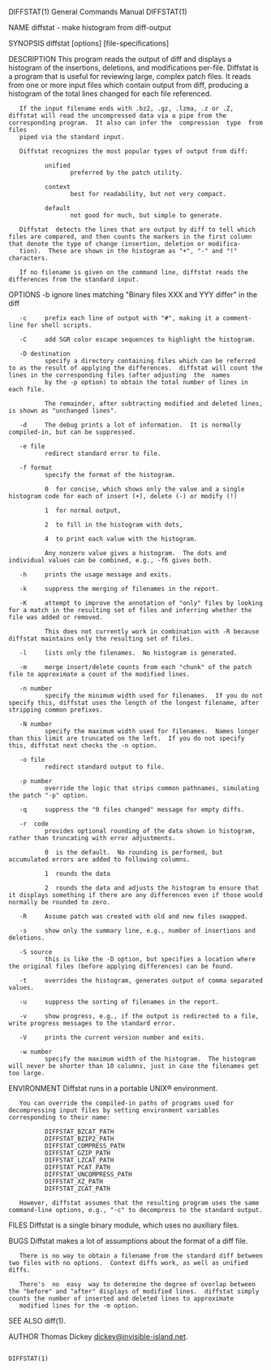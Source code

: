DIFFSTAT(1)                                                                                General Commands Manual                                                                                DIFFSTAT(1)



NAME
       diffstat - make histogram from diff-output

SYNOPSIS
       diffstat [options] [file-specifications]

DESCRIPTION
       This  program  reads  the  output  of diff and displays a histogram of the insertions, deletions, and modifications per-file.  Diffstat is a program that is useful for reviewing large, complex patch
       files.  It reads from one or more input files which contain output from diff, producing a histogram of the total lines changed for each file referenced.

       If the input filename ends with .bz2, .gz, .lzma, .z or .Z, diffstat will read the uncompressed data via a pipe from the corresponding program.  It also can infer the  compression  type  from  files
       piped via the standard input.

       Diffstat recognizes the most popular types of output from diff:

              unified
                     preferred by the patch utility.

              context
                     best for readability, but not very compact.

              default
                     not good for much, but simple to generate.

       Diffstat  detects the lines that are output by diff to tell which files are compared, and then counts the markers in the first column that denote the type of change (insertion, deletion or modifica‐
       tion).  These are shown in the histogram as "+", "-" and "!" characters.

       If no filename is given on the command line, diffstat reads the differences from the standard input.

OPTIONS
       -b     ignore lines matching "Binary files XXX and YYY differ" in the diff

       -c     prefix each line of output with "#", making it a comment-line for shell scripts.

       -C     add SGR color escape sequences to highlight the histogram.

       -D destination
              specify a directory containing files which can be referred to as the result of applying the differences.  diffstat will count the lines in the corresponding files (after adjusting  the  names
              by the -p option) to obtain the total number of lines in each file.

              The remainder, after subtracting modified and deleted lines, is shown as "unchanged lines".

       -d     The debug prints a lot of information.  It is normally compiled-in, but can be suppressed.

       -e file
              redirect standard error to file.

       -f format
              specify the format of the histogram.

              0  for concise, which shows only the value and a single histogram code for each of insert (+), delete (-) or modify (!)

              1  for normal output,

              2  to fill in the histogram with dots,

              4  to print each value with the histogram.

              Any nonzero value gives a histogram.  The dots and individual values can be combined, e.g., -f6 gives both.

       -h     prints the usage message and exits.

       -k     suppress the merging of filenames in the report.

       -K     attempt to improve the annotation of "only" files by looking for a match in the resulting set of files and inferring whether the file was added or removed.

              This does not currently work in combination with -R because diffstat maintains only the resulting set of files.

       -l     lists only the filenames.  No histogram is generated.

       -m     merge insert/delete counts from each "chunk" of the patch file to approximate a count of the modified lines.

       -n number
              specify the minimum width used for filenames.  If you do not specify this, diffstat uses the length of the longest filename, after stripping common prefixes.

       -N number
              specify the maximum width used for filenames.  Names longer than this limit are truncated on the left.  If you do not specify this, diffstat next checks the -n option.

       -o file
              redirect standard output to file.

       -p number
              override the logic that strips common pathnames, simulating the patch "-p" option.

       -q     suppress the "0 files changed" message for empty diffs.

       -r  code
              provides optional rounding of the data shown in histogram, rather than truncating with error adjustments.

              0  is the default.  No rounding is performed, but accumulated errors are added to following columns.

              1  rounds the data

              2  rounds the data and adjusts the histogram to ensure that it displays something if there are any differences even if those would normally be rounded to zero.

       -R     Assume patch was created with old and new files swapped.

       -s     show only the summary line, e.g., number of insertions and deletions.

       -S source
              this is like the -D option, but specifies a location where the original files (before applying differences) can be found.

       -t     overrides the histogram, generates output of comma separated values.

       -u     suppress the sorting of filenames in the report.

       -v     show progress, e.g., if the output is redirected to a file, write progress messages to the standard error.

       -V     prints the current version number and exits.

       -w number
              specify the maximum width of the histogram.  The histogram will never be shorter than 10 columns, just in case the filenames get too large.

ENVIRONMENT
       Diffstat runs in a portable UNIX® environment.

       You can override the compiled-in paths of programs used for decompressing input files by setting environment variables corresponding to their name:

              DIFFSTAT_BZCAT_PATH
              DIFFSTAT_BZIP2_PATH
              DIFFSTAT_COMPRESS_PATH
              DIFFSTAT_GZIP_PATH
              DIFFSTAT_LZCAT_PATH
              DIFFSTAT_PCAT_PATH
              DIFFSTAT_UNCOMPRESS_PATH
              DIFFSTAT_XZ_PATH
              DIFFSTAT_ZCAT_PATH

       However, diffstat assumes that the resulting program uses the same command-line options, e.g., "-c" to decompress to the standard output.

FILES
       Diffstat is a single binary module, which uses no auxiliary files.

BUGS
       Diffstat makes a lot of assumptions about the format of a diff file.

       There is no way to obtain a filename from the standard diff between two files with no options.  Context diffs work, as well as unified diffs.

       There's  no  easy  way to determine the degree of overlap between the "before" and "after" displays of modified lines.  diffstat simply counts the number of inserted and deleted lines to approximate
       modified lines for the -m option.

SEE ALSO
       diff(1).

AUTHOR
       Thomas Dickey <dickey@invisible-island.net>.



                                                                                                                                                                                                  DIFFSTAT(1)
